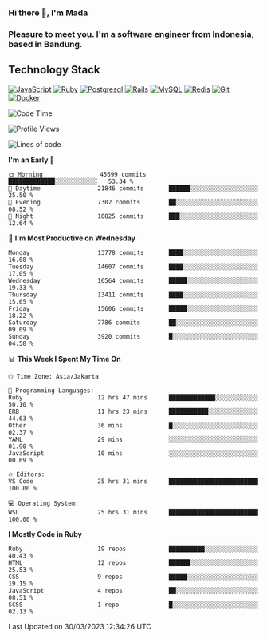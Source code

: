 ### Hi there 👋, I'm Mada
### Pleasure to meet you. I'm a software engineer from Indonesia, based in Bandung.

## Technology Stack

[![JavaScript](https://img.shields.io/badge/-JavaScript-%23F7DF1C?style=flat-square&logo=javascript&logoColor=000000&labelColor=%23F7DF1C&color=%23FFCE5A)](https://www.javascript.com/)
[![Ruby](https://img.shields.io/badge/Ruby-CC342D?style=flat-square&logo=ruby&logoColor=white)](https://www.ruby-lang.org/en/)
[![Postgresql](https://img.shields.io/badge/PostgreSQL-316192?style=flat-square&logo=postgresql&logoColor=ffffff)](https://www.postgresql.org/)
[![Rails](https://img.shields.io/badge/Ruby_on_Rails-CC0000?style=flat-square&logo=ruby-on-rails&logoColor=white)](https://rubyonrails.org/)
[![MySQL](https://img.shields.io/badge/-MySQL-4479A1?style=flat-square&logo=MySQL&logoColor=ffffff)](https://www.mysql.com/)
[![Redis](https://img.shields.io/badge/-Redis-DC382D?style=flat-square&logo=Redis&logoColor=ffffff)](https://redis.io/)
[![Git](https://img.shields.io/badge/-Git-%23F05032?style=flat-square&logo=git&logoColor=%23ffffff)](https://git-scm.com/)
[![Docker](https://img.shields.io/badge/-Docker-2496ED?style=flat-square&logo=docker&logoColor=ffffff)](https://www.docker.com/)
<!--
**madaarya/madaarya** is a ✨ _special_ ✨ repository because its `README.md` (this file) appears on your GitHub profile.

Here are some ideas to get you started:

- 🔭 I’m currently working on ...
- 🌱 I’m currently learning ...
- 👯 I’m looking to collaborate on ...
- 🤔 I’m looking for help with ...
- 💬 Ask me about ...
- 📫 How to reach me: ...
- 😄 Pronouns: ...
- ⚡ Fun fact: ...
-->
<!--START_SECTION:waka-->
![Code Time](http://img.shields.io/badge/Code%20Time-5%2C303%20hrs%2024%20mins-blue)

![Profile Views](http://img.shields.io/badge/Profile%20Views-0-blue)

![Lines of code](https://img.shields.io/badge/From%20Hello%20World%20I%27ve%20Written-33.8%20million%20lines%20of%20code-blue)

**I'm an Early 🐤** 

```text
🌞 Morning                45699 commits       █████████████░░░░░░░░░░░░   53.34 % 
🌆 Daytime                21846 commits       ██████░░░░░░░░░░░░░░░░░░░   25.50 % 
🌃 Evening                7302 commits        ██░░░░░░░░░░░░░░░░░░░░░░░   08.52 % 
🌙 Night                  10825 commits       ███░░░░░░░░░░░░░░░░░░░░░░   12.64 % 
```
📅 **I'm Most Productive on Wednesday** 

```text
Monday                   13778 commits       ████░░░░░░░░░░░░░░░░░░░░░   16.08 % 
Tuesday                  14607 commits       ████░░░░░░░░░░░░░░░░░░░░░   17.05 % 
Wednesday                16564 commits       █████░░░░░░░░░░░░░░░░░░░░   19.33 % 
Thursday                 13411 commits       ████░░░░░░░░░░░░░░░░░░░░░   15.65 % 
Friday                   15606 commits       █████░░░░░░░░░░░░░░░░░░░░   18.22 % 
Saturday                 7786 commits        ██░░░░░░░░░░░░░░░░░░░░░░░   09.09 % 
Sunday                   3920 commits        █░░░░░░░░░░░░░░░░░░░░░░░░   04.58 % 
```


📊 **This Week I Spent My Time On** 

```text
🕑︎ Time Zone: Asia/Jakarta

💬 Programming Languages: 
Ruby                     12 hrs 47 mins      █████████████░░░░░░░░░░░░   50.10 % 
ERB                      11 hrs 23 mins      ███████████░░░░░░░░░░░░░░   44.63 % 
Other                    36 mins             █░░░░░░░░░░░░░░░░░░░░░░░░   02.37 % 
YAML                     29 mins             ░░░░░░░░░░░░░░░░░░░░░░░░░   01.90 % 
JavaScript               10 mins             ░░░░░░░░░░░░░░░░░░░░░░░░░   00.69 % 

🔥 Editors: 
VS Code                  25 hrs 31 mins      █████████████████████████   100.00 % 

💻 Operating System: 
WSL                      25 hrs 31 mins      █████████████████████████   100.00 % 
```

**I Mostly Code in Ruby** 

```text
Ruby                     19 repos            ██████████░░░░░░░░░░░░░░░   40.43 % 
HTML                     12 repos            ██████░░░░░░░░░░░░░░░░░░░   25.53 % 
CSS                      9 repos             █████░░░░░░░░░░░░░░░░░░░░   19.15 % 
JavaScript               4 repos             ██░░░░░░░░░░░░░░░░░░░░░░░   08.51 % 
SCSS                     1 repo              █░░░░░░░░░░░░░░░░░░░░░░░░   02.13 % 
```




 Last Updated on 30/03/2023 12:34:26 UTC
<!--END_SECTION:waka-->

